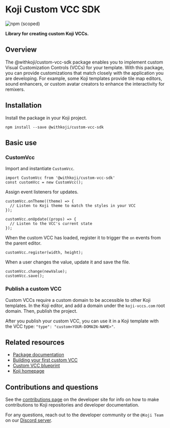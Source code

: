 # Koji Custom VCC SDK
![npm (scoped)](https://img.shields.io/npm/v/@withkoji/custom-vcc-sdk?color=green&style=flat-square)

**Library for creating custom Koji VCCs.**

## Overview

The @withkoji/custom-vcc-sdk package enables you to implement custom Visual Customization Controls (VCCs) for your template.
With this package, you can provide customizations that match closely with the application you are developing.
For example, some Koji templates provide tile map editors, sound enhancers, or custom avatar creators to enhance the interactivity for remixers.

## Installation

Install the package in your Koji project.

```
npm install --save @withkoji/custom-vcc-sdk
```

## Basic use

### CustomVcc

Import and instantiate `CustomVcc`.
```
import CustomVcc from '@withkoji/custom-vcc-sdk'
const customVcc = new CustomVcc();
```
Assign event listeners for updates.
```
customVcc.onTheme((theme) => {
  // Listen to Koji theme to match the styles in your VCC
});

customVcc.onUpdate((props) => {
  // Listen to the VCC's current state
});
```

When the custom VCC has loaded, register it to trigger the `on` events from the parent editor.
```
customVcc.register(width, height);
```

When a user changes the value, update it and save the file.
```
customVcc.change(newValue);
customVcc.save();
```

### Publish a custom VCC

Custom VCCs require a custom domain to be accessible to other Koji templates. In the Koji editor, and add a domain under the `koji-vccs.com` root domain. Then, publish the project.

After you publish your custom VCC, you can use it in a Koji template with the VCC type: `"type": "custom<YOUR-DOMAIN-NAME>"`.

## Related resources

* [Package documentation](https://developer.withkoji.com/reference/packages/withkoji-custom-vcc-sdk)
* [Building your first custom VCC](https://developer.withkoji.com/docs/customizations/build-custom-vcc)
* [Custom VCC blueprint](https://developer.withkoji.com/docs/blueprints/cat-selector-blueprint)
* [Koji homepage](http://withkoji.com/)

## Contributions and questions

See the [contributions page](https://developer.withkoji.com/docs/about/contribute-koji-developers) on the developer site for info on how to make contributions to Koji repositories and developer documentation.

For any questions, reach out to the developer community or the `@Koji Team` on our [Discord server](https://discord.gg/eQuMJF6).
